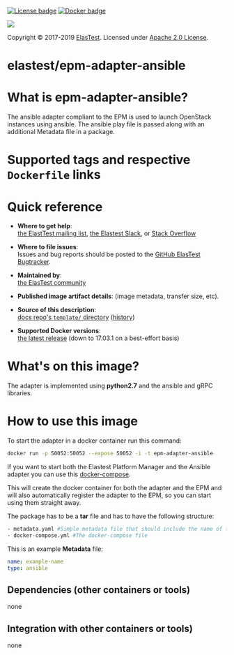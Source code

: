 [![License badge](https://img.shields.io/badge/license-Apache2-orange.svg)](http://www.apache.org/licenses/LICENSE-2.0)
[![Docker badge](https://img.shields.io/docker/pulls/elastest/epm-adapter-anislbe.svg)](https://hub.docker.com/r/elastests/epm-adapter-ansible/)

<!-- Elastest logo -->
[![][ElasTest Logo]][ElasTest]

Copyright © 2017-2019 [ElasTest]. Licensed under [Apache 2.0 License].

elastest/epm-adapter-ansible
==============================

What is epm-adapter-ansible?
==============================

The ansible adapter compliant to the EPM is used to launch OpenStack instances using ansible. The ansible play file is passed along with an additional Metadata file in a package. 

# Supported tags and respective `Dockerfile` links

# Quick reference

-	**Where to get help**:  
	[the ElastTest mailing list][ElasTest Public Mailing List], [the Elastest Slack][ElasTest Slack], or [Stack Overflow][StackOverflow]

-	**Where to file issues**:  
	Issues and bug reports should be posted to the [GitHub ElasTest Bugtracker].

-	**Maintained by**:  
	[the ElasTest community](https://github.com/elastest)

-	**Published image artifact details**:
	(image metadata, transfer size, etc).

-	**Source of this description**:  
	[docs repo's `template/` directory](https://github.com/mpauls/epm-adapter-ansible/blob/master/docs/Docker-epm-adapter-ansible.md) ([history](https://github.com/mpauls/epm-adapter-ansible/commits/master/docs/Docker-epm-adapter-ansible.md))

-	**Supported Docker versions**:  
	[the latest release](https://github.com/docker/docker/releases/latest) (down to 17.03.1 on a best-effort basis)

# What's on this image?


The adapter is implemented using **python2.7** and the ansible and gRPC libraries.


# How to use this image


To start the adapter in a docker container run this command:
```bash
docker run -p 50052:50052 --expose 50052 -i -t epm-adapter-ansible
```

If you want to start both the Elastest Platform Manager and the Ansible adapter you can use this [docker-compose](https://github.com/elastest/elastest-platform-manager/blob/master/docker-compose-epm.yml).



This will create the docker container for both the adapter and the EPM and will also automatically register the adapter to the EPM, so you can start using them straight away.


The package has to be a **tar** file and has to have the following structure:

```bash
- metadata.yaml #Simple metadata file that should include the name of the package
- docker-compose.yml #The docker-compose file
```

This is an example **Metadata** file:
```yaml
name: example-name
type: ansible
```

## Dependencies (other containers or tools)


none


## Integration with other containers or tools)


none

[Apache 2.0 License]: http://www.apache.org/licenses/LICENSE-2.0
[ElasTest]: http://elastest.io/
[ElasTest Logo]: http://elastest.io/images/logos_elastest/elastest-logo-gray-small.png
[ElasTest Twitter]: https://twitter.com/elastestio
[GitHub ElasTest Group]: https://github.com/elastest
[GitHub ElasTest Bugtracker]: https://github.com/elastest/bugtracker
[ElasTest Public Mailing List]: https://groups.google.com/forum/#!forum/elastest-users
[StackOverflow]: http://stackoverflow.com/questions/tagged/elastest
[ElasTest Slack]: elastest.slack.com

